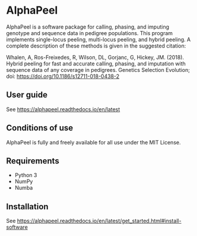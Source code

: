 # AlphaPeel

AlphaPeel is a software package for calling, phasing, and imputing genotype and sequence data in pedigree populations. This program implements single-locus peeling, multi-locus peeling, and hybrid peeling. A complete description of these methods is given in the suggested citation:

Whalen, A, Ros-Freixedes, R, Wilson, DL, Gorjanc, G, Hickey, JM. (2018). Hybrid peeling for fast and accurate calling, phasing, and imputation with sequence data of any coverage in pedigrees. Genetics Selection Evolution; doi: <a href="https://doi.org/10.1186/s12711-018-0438-2">https://doi.org/10.1186/s12711-018-0438-2</a>

## User guide

See https://alphapeel.readthedocs.io/en/latest

## Conditions of use

AlphaPeel is fully and freely available for all use under the MIT License.

## Requirements

* Python 3
* NumPy
* Numba

## Installation

See https://alphapeel.readthedocs.io/en/latest/get_started.html#install-software